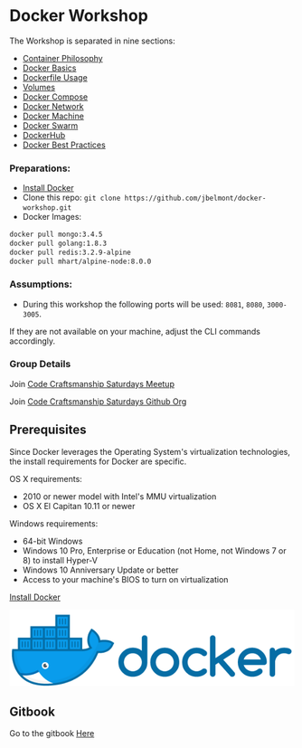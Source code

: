 # Docker Workshop

The Workshop is separated in nine sections:

* [Container Philosophy](docs/containers/README.md)
* [Docker Basics](docs/docker-basics/README.md)
* [Dockerfile Usage](docs/dockerfile/README.md)
* [Volumes](docs/volumes/README.md)
* [Docker Compose](docs/docker-compose/README.md)
* [Docker Network](docs/docker-network/README.md)
* [Docker Machine](docs/docker-machine/README.md)
* [Docker Swarm](docs/docker-swarm/README.md)
* [DockerHub](docs/dockerhub/README.md)
* [Docker Best Practices](docs/docker-best-practices/README.md)

### Preparations:

* [Install Docker](https://docs.docker.com/engine/installation/)
* Clone this repo: `git clone https://github.com/jbelmont/docker-workshop.git`
* Docker Images:

```
docker pull mongo:3.4.5
docker pull golang:1.8.3
docker pull redis:3.2.9-alpine
docker pull mhart/alpine-node:8.0.0
```

### Assumptions:

* During this workshop the following ports will be used: `8081`, `8080`, `3000-3005`.

If they are not available on your machine, adjust the CLI commands accordingly.

### Group Details

Join [Code Craftsmanship Saturdays Meetup](https://www.meetup.com/Code-Craftsmanship-Saturdays/events/240767853/)

Join [Code Craftsmanship Saturdays Github Org](https://github.com/Code-Craftsmanship-Saturdays)

Prerequisites
-------------

Since Docker leverages the Operating System's virtualization technologies, the install requirements for Docker are specific.

OS X requirements:

- 2010 or newer model with Intel's MMU virtualization
- OS X El Capitan 10.11 or newer

Windows requirements:

- 64-bit Windows
- Windows 10 Pro, Enterprise or Education (not Home, not Windows 7 or 8) to install Hyper-V
- Windows 10 Anniversary Update or better
- Access to your machine's BIOS to turn on virtualization

[Install Docker](https://docs.docker.com/engine/installation/)

![Docker Logo](images/docker.png)

## Gitbook

Go to the gitbook [Here](https://jbelmont.github.io/docker-workshop/)
